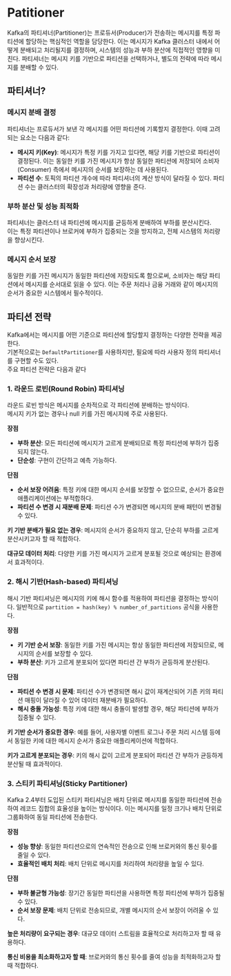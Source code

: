 # Patitioner

Kafka의 파티셔너(Partitioner)는 프로듀서(Producer)가 전송하는 메시지를 특정 파티션에 할당하는 핵심적인 역할을 담당한다. 이는 메시지가 Kafka 클러스터 내에서 어떻게 분배되고 처리될지를 결정하며, 시스템의 성능과 부하 분산에 직접적인 영향을 미친다. 파티셔너는 메시지 키를 기반으로 파티션을 선택하거나, 별도의 전략에 따라 메시지를 분배할 수 있다.

## 파티셔너?

### 메시지 분배 결정

파티셔너는 프로듀서가 보낸 각 메시지를 어떤 파티션에 기록할지 결정한다. 이때 고려되는 요소는 다음과 같다:

* **메시지 키(Key)**: 메시지가 특정 키를 가지고 있다면, 해당 키를 기반으로 파티션이 결정된다. 이는 동일한 키를 가진 메시지가 항상 동일한 파티션에 저장되어 소비자(Consumer) 측에서 메시지의 순서를 보장하는 데 사용된다.
* **파티션 수**: 토픽의 파티션 개수에 따라 파티셔너의 계산 방식이 달라질 수 있다. 파티션 수는 클러스터의 확장성과 처리량에 영향을 준다.

### 부하 분산 및 성능 최적화

파티셔너는 클러스터 내 파티션에 메시지를 균등하게 분배하여 부하를 분산시킨다. \
이는 특정 파티션이나 브로커에 부하가 집중되는 것을 방지하고, 전체 시스템의 처리량을 향상시킨다.

### 메시지 순서 보장

동일한 키를 가진 메시지가 동일한 파티션에 저장되도록 함으로써, 소비자는 해당 파티션에서 메시지를 순서대로 읽을 수 있다. 이는 주문 처리나 금융 거래와 같이 메시지의 순서가 중요한 시스템에서 필수적이다.

## 파티션 전략

Kafka에서는 메시지를 어떤 기준으로 파티션에 할당할지 결정하는 다양한 전략을 제공한다. \
기본적으로는 `DefaultPartitioner`를 사용하지만, 필요에 따라 사용자 정의 파티셔너를 구현할 수도 있다. \
주요 파티션 전략은 다음과 같다

### 1. 라운드 로빈(Round Robin) 파티셔닝

라운드 로빈 방식은 메시지를 순차적으로 각 파티션에 분배하는 방식이다. \
메시지 키가 없는 경우나 null 키를 가진 메시지에 주로 사용된다.

**장점**

* **부하 분산**: 모든 파티션에 메시지가 고르게 분배되므로 특정 파티션에 부하가 집중되지 않는다.
* **단순성**: 구현이 간단하고 예측 가능하다.

**단점**

* **순서 보장 어려움**: 특정 키에 대한 메시지 순서를 보장할 수 없으므로, 순서가 중요한 애플리케이션에는 부적합하다.
* **파티션 수 변경 시 재분배 문제**: 파티션 수가 변경되면 메시지의 분배 패턴이 변경될 수 있다.

**키 기반 분배가 필요 없는 경우**: 메시지의 순서가 중요하지 않고, 단순히 부하를 고르게 분산시키고자 할 때 적합하다.

**대규모 데이터 처리**: 다양한 키를 가진 메시지가 고르게 분포될 것으로 예상되는 환경에서 효과적이다.

### 2. 해시 기반(Hash-based) 파티셔닝

해시 기반 파티셔닝은 메시지의 키에 해시 함수를 적용하여 파티션을 결정하는 방식이다. 일반적으로 `partition = hash(key) % number_of_partitions` 공식을 사용한다.

**장점**

* **키 기반 순서 보장**: 동일한 키를 가진 메시지는 항상 동일한 파티션에 저장되므로, 메시지의 순서를 보장할 수 있다.
* **부하 분산**: 키가 고르게 분포되어 있다면 파티션 간 부하가 균등하게 분산된다.

**단점**

* **파티션 수 변경 시 문제**: 파티션 수가 변경되면 해시 값이 재계산되어 기존 키의 파티션 매핑이 달라질 수 있어 데이터 재분배가 필요하다.
* **해시 충돌 가능성**: 특정 키에 대한 해시 충돌이 발생할 경우, 해당 파티션에 부하가 집중될 수 있다.

**키 기반 순서가 중요한 경우**: 예를 들어, 사용자별 이벤트 로그나 주문 처리 시스템 등에서 동일한 키에 대한 메시지 순서가 중요한 애플리케이션에 적합하다.

**키가 고르게 분포되는 경우**: 키의 해시 값이 고르게 분포되어 파티션 간 부하가 균등하게 분산될 때 효과적이다.

### 3. 스티키 파티셔닝(Sticky Partitioner)

Kafka 2.4부터 도입된 스티키 파티셔닝은 배치 단위로 메시지를 동일한 파티션에 전송하여 레코드 집합의 효율성을 높이는 방식이다. 이는 메시지를 일정 크기나 배치 단위로 그룹화하여 동일 파티션에 전송한다.

**장점**

* **성능 향상**: 동일한 파티션으로의 연속적인 전송으로 인해 브로커와의 통신 횟수를 줄일 수 있다.
* **효율적인 배치 처리**: 배치 단위로 메시지를 처리하여 처리량을 높일 수 있다.

**단점**

* **부하 불균형 가능성**: 장기간 동일한 파티션을 사용하면 특정 파티션에 부하가 집중될 수 있다.
* **순서 보장 문제**: 배치 단위로 전송되므로, 개별 메시지의 순서 보장이 어려울 수 있다.

**높은 처리량이 요구되는 경우**: 대규모 데이터 스트림을 효율적으로 처리하고자 할 때 유용하다.

**통신 비용을 최소화하고자 할 때**: 브로커와의 통신 횟수를 줄여 성능을 최적화하고자 할 때 적합하다.

